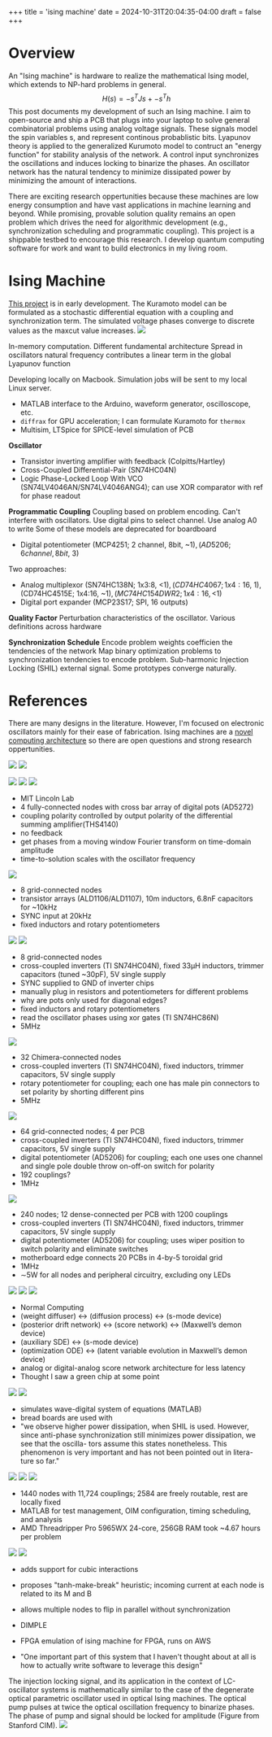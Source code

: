 +++
title = 'ising machine'
date = 2024-10-31T20:04:35-04:00
draft = false
+++

# Overview

An "Ising machine" is hardware to realize the mathematical Ising model, which extends to NP-hard problems in general. 
$$
H(s) = -s^{T}Js + -s^{T}h
$$
This post documents my development of such an Ising machine. I aim to open-source and ship a PCB that plugs into your laptop to solve general combinatorial problems using analog voltage signals. These signals model the spin variables s, and represent continous probablistic bits. Lyapunov theory is applied to the generalized Kurumoto model to contruct an "energy function" for stability analysis of the network. A control input synchronizes the oscillations and induces locking to binarize the phases. An oscillator network has the natural tendency to minimize dissipated power by minimizing the amount of interactions.

There are exciting research oppertunities because these machines are low energy consumption and have vast applications in machine learning and beyond. While promising, provable solution quality remains an open problem which drives the need for algorithmic development (e.g., synchronization scheduling and programmatic coupling). This project is a shippable testbed to encourage this research. I develop quantum computing software for work and want to build electronics in my living room.

# Ising Machine

[This project](https://github.com/bowrango/ising-machine) is in early development. The Kuramoto model can be formulated as a stochastic differential equation with a coupling and synchronization term. The simulated voltage phases converge to discrete values as the maxcut value increases.
![](/kuramoto.png)

In-memory computation. Different fundamental architecture
Spread in oscillators natural frequency contributes a linear term in the global Lyapunov function

Developing locally on Macbook. Simulation jobs will be sent to my local Linux server.

- MATLAB interface to the Arduino, waveform generator, oscilloscope, etc.
- ```diffrax``` for GPU acceleration; I can formulate Kuramoto for ```thermox```
- Multisim, LTSpice for SPICE-level simulation of PCB

**Oscillator**
- Transistor inverting amplifier with feedback (Colpitts/Hartley)
- Cross-Coupled Differential-Pair (SN74HC04N)
- Logic Phase-Locked Loop With VCO (SN74LV4046AN/SN74LV4046ANG4); can use XOR comparator with ref for phase readout

**Programmatic Coupling**
Coupling based on problem encoding. Can't interfere with oscillators. 
Use digital pins to select channel. Use analog A0 to write
Some of these models are deprecated for boardboard
- Digital potentiometer (MCP4251; 2 channel, 8bit, ~$1), (AD5206; 6 channel, 8bit, ~$3)

Two approaches:
- Analog multiplexor (SN74HC138N; 1x3:8, <$1), (CD74HC4067; 1x4:16, ~$1), (CD74HC4515E; 1x4:16, ~$1), (MC74HC154DWR2; 1x4:16, <$1)
- Digital port expander (MCP23S17; SPI, 16 outputs)

**Quality Factor**
Perturbation characteristics of the oscillator. Various definitions across hardware 

**Synchronization Schedule**
Encode problem weights coefficien the tendencies of the network
Map binary optimization problems to synchronization tendencies to encode problem.
Sub-harmonic Injection Locking (SHIL) external signal. Some prototypes converge naturally.

# References

There are many designs in the literature. However, I'm focused on electronic oscillators mainly for their ease of fabrication. Ising machines are a [novel computing architecture](https://www2.eecs.berkeley.edu/Pubs/TechRpts/2020/EECS-2020-12pdf) so there are open questions and strong research oppertunities.

![](/tech-for-ising-machines.png)
![](/phase-lock-devices.png)

![](/mit-breadboard-lc.png)
![](/ising-projection.png)
![](/circ-graph-comparison.png)
- MIT Lincoln Lab
- 4 fully-connected nodes with cross bar array of digital pots (AD5272)
- coupling polarity controlled by output polarity of the differential summing amplifier(THS4140)
- no feedback
- get phases from a moving window Fourier transform on time-domain amplitude
- time-to-solution scales with the oscillator frequency

![](/fig334.png)
- 8 grid-connected nodes
- transistor arrays (ALD1106/ALD1107), 10m inductors, 6.8nF capacitors for ~10kHz
- SYNC input at 20kHz
- fixed inductors and rotary potentiometers

![](/fig480.png)
![](/oscillator-wang.png)
- 8 grid-connected nodes
- cross-coupled inverters (TI SN74HC04N), fixed 33μH inductors, trimmer capacitors (tuned ~30pF), 5V single supply
- SYNC supplied to GND of inverter chips
- manually plug in resistors and potentiometers for different problems
- why are pots only used for diagonal edges?
- fixed inductors and rotary potentiometers
- read the oscillator phases using xor gates (TI SN74HC86N)
- 5MHz

![](/fig490.png)
- 32 Chimera-connected nodes
- cross-coupled inverters (TI SN74HC04N), fixed inductors, trimmer capacitors, 5V single supply
- rotary potentiometer for coupling; each one has male pin connectors to set polarity by shorting different pins
- 5MHz

![](/fig414.png)
- 64 grid-connected nodes; 4 per PCB
- cross-coupled inverters (TI SN74HC04N), fixed inductors, trimmer capacitors, 5V single supply
- digital potentiometer (AD5206) for coupling; each one uses one channel and single pole double throw on-off-on switch for polarity
- 192 couplings?
- 1MHz

![](/fig415.png)
- 240 nodes; 12 dense-connected per PCB with 1200 couplings
- cross-coupled inverters (TI SN74HC04N), fixed inductors, trimmer capacitors, 5V single supply
- digital potentiometer (AD5206) for coupling; uses wiper position to switch polarity and eliminate switches
- motherboard edge connects 20 PCBs in 4-by-5 toroidal grid
- 1MHz
- ∼5W for all nodes and peripheral circuitry, excluding ony LEDs

![](/normal-chip-2023.png)
![](/normal-roadmap.png)
![](/normal-hardware.png)
- Normal Computing
- (weight diffuser) ↔ (diffusion process) ↔ (s-mode device)
- (posterior drift network) ↔ (score network) ↔ (Maxwell’s demon device)
- (auxiliary SDE) ↔ (s-mode device)
- (optimization ODE) ↔ (latent variable evolution in Maxwell’s demon device)
- analog or digital-analog score network architecture for less latency
- Thought I saw a green chip at some point

![](/beattieFig17.png)
![](/beattieFig3.png)
- simulates wave-digital system of equations (MATLAB) 
- bread boards are used with
- "we observe higher power dissipation, when SHIL is used. However, since anti-phase synchronization still minimizes power dissipation, we see that the oscilla- tors assume this states nonetheless. This phenomenon is very important and has not been pointed out in litera- ture so far."

![](/matlab-ising-pcb.png)
![](/clk-freq-impact.png)
![](/oim-comparison-tbl.png)
- 1440 nodes with 11,724 couplings; 2584 are freely routable, rest are locally fixed
- MATLAB for test management, OIM configuration, timing scheduling, and analysis
- AMD Threadripper Pro 5965WX 24-core, 256GB RAM took ~4.67 hours per problem

![](/brim.png)
![](/tmb.png)
- adds support for cubic interactions
- proposes "tanh-make-break" heuristic; incoming current at each node is related to its M and B
- allows multiple nodes to flip in parallel without synchronization 

- DIMPLE
- FPGA emulation of ising machine for FPGA, runs on AWS
- "One important part of this system that I haven't thought about at all is how to actually write software to leverage this design"

The injection locking signal, and its application in the context of LC-oscillator systems is mathematically similar to the case of the degenerate optical parametric oscillator used in optical Ising machines. The optical pump pulses at twice the optical oscillation frequency to binarize phases. The phase of pump and signal should be locked for amplitude (Figure from Stanford CIM). 
![](/phaselock.png)